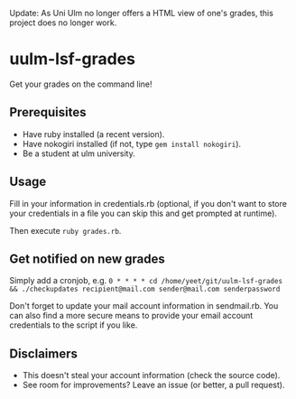 Update: As Uni Ulm no longer offers a HTML view of one's grades, this project does no longer work.

# uulm-lsf-grades

Get your grades on the command line!

## Prerequisites

- Have ruby installed (a recent version).
- Have nokogiri installed (if not, type `gem install nokogiri`).
- Be a student at ulm university.

## Usage

Fill in your information in credentials.rb (optional, if you don't want to store your credentials in a file you can skip this and get prompted at runtime).

Then execute `ruby grades.rb`.

## Get notified on new grades

Simply add a cronjob, e.g. `0 * * * * cd /home/yeet/git/uulm-lsf-grades && ./checkupdates recipient@mail.com sender@mail.com senderpassword`

Don't forget to update your mail account information in sendmail.rb. You can also find a more secure means to provide your email account credentials to the script if you like.

## Disclaimers

- This doesn't steal your account information (check the source code).
- See room for improvements? Leave an issue (or better, a pull request).

